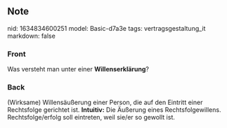 ## Note
nid: 1634834600251
model: Basic-d7a3e
tags: vertragsgestaltung_it
markdown: false

### Front
Was versteht man unter einer <b>Willenserklärung</b>?

### Back
(Wirksame) Willensäußerung einer Person, die auf den Eintritt einer
Rechtsfolge gerichtet ist. <b>Intuitiv:</b> Die Äußerung eines
Rechtsfolgewillens. Rechtsfolge/erfolg soll eintreten, weil sie/er
so gewollt ist.

